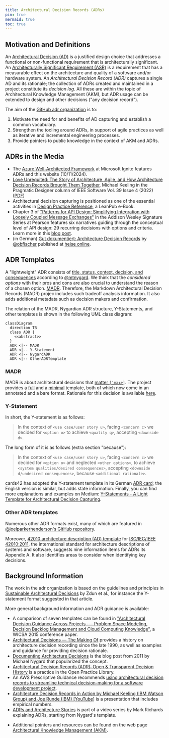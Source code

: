 ```yaml
---
title: Architectural Decision Records (ADRs)
pin: true
mermaid: true
toc: true
---
```


## Motivation and Definitions

An [Architectural Decision (AD)](https://en.wikipedia.org/wiki/Architectural_decision) is a justified design choice that addresses a functional or non-functional requirement that is architecturally significant.
An [Architecturally Significant Requirement (ASR)](https://en.wikipedia.org/wiki/Architecturally_significant_requirements) is a requirement that has a measurable effect on the architecture and quality of a software and/or hardware system.
An *Architectural Decision Record (ADR)* captures a single AD and its rationale;
the collection of ADRs created and maintained in a project constitute its *decision log*.
All these are within the topic of Architectural Knowledge Management (AKM), but ADR usage can be extended to design and other decisions ("any decision record").

The aim of the [GitHub adr organization](https://github.com/adr) is to:

1. Motivate the need for and benefits of AD capturing and establish a common vocabulary.
2. Strengthen the tooling around ADRs, in support of agile practices as well as iterative and incremental engineering processes.
3. Provide pointers to public knowledge in the context of AKM and ADRs.

## ADRs in the Media

- The [Azure Well-Architected Framework](https://learn.microsoft.com/en-us/azure/well-architected/architect-role/architecture-decision-record) at Microsoft Ignite features ADRs and this website (10/11/2024).
- [Love Unrequited: The Story of Architecture, Agile, and How Architecture Decision Records Brought Them Together](https://ieeexplore.ieee.org/document/9801811), Michael Keeling in the Pragmatic Designer column of IEEE Software Vol. 39 Issue 4 (2022) ([PDF](https://ieeexplore.ieee.org/stamp/stamp.jsp?arnumber=9801811))
- Architectural decision capturing is positioned as one of the essential activities in [Design Practice Reference](https://leanpub.com/dpr), a LeanPub e-Book.
- Chapter 3 of ["Patterns for API Design: Simplifying Integration with Loosely Coupled Message Exchanges"](https://api-patterns.org/book/) in the Addison Wesley Signature Series at Pearson features six narratives guiding through the conceptual level of API design: 29 recurring decisions with  options and criteria. Learn more in this [blog post](https://medium.com/nerd-for-tech/api-patterns-website-redesigned-and-sample-book-chapter-available-df9daf4b5e15).
- (in German) [Gut dokumentiert: Architecture Decision Records](https://www.heise.de/hintergrund/Gut-dokumentiert-Architecture-Decision-Records-4664988.html) by [@obfischer](https://github.com/obfischer) published at [heise online](https://www.heise.de/).

## ADR Templates

A "lightweight" ADR consists of [title, status, context, decision, and consequences](https://github.com/joelparkerhenderson/architecture-decision-record/blob/main/locales/en/templates/decision-record-template-by-michael-nygard/index.md) according to [@mtnygard](https://github.com/mtnygard). <!-- From Nygard post: "Context This section describes the forces at play, including technological, political, social, and project local." -->
We think that the *considered options* with their pros and cons are also crucial to understand the reason of a chosen option. [MADR](https://adr.github.io/madr/). Therefore, the Markdown Architectural Decision Records (MADR) projec includes such tradeoff analysis information. It also adds additional metadata such as decision makers and confirmation.

The relation of the MADR, Nygardian ADR structure, Y-Statements, and other templates is shown in the following UML class diagram:

```mermaid
classDiagram
  direction TB
  class ADR {
    <<abstract>>
  }
  ADR <|-- MADR
  ADR <|-- Y-Statement
  ADR <|-- NygardADR
  ADR <|-- OtherADRTemplate
```

### MADR

MADR is about architectural decisions that [matter `[ˈmæɾɚ]`](https://en.wiktionary.org/wiki/matter#Pronunciation). The project provides a [full](https://github.com/adr/madr/blob/4.0.0/template/adr-template.md?plain=1) and a [minimal](https://github.com/adr/madr/blob/4.0.0/template/adr-template-minimal.md?plain=1) template, both of which now come in an annotated and a bare format. Rationale for this decision is available [here](https://github.com/adr/madr/tree/4.0.0/template#decisions).

### Y-Statement

In short, the Y-statement is as follows:

> In the context of `<use case/user story u>`, facing `<concern c>` we decided for `<option o>` to achieve `<quality q>`, accepting `<downside d>`.

The long form of it is as follows (extra section "because"):

> In the context of `<use case/user story u>`,
> facing `<concern c>`
> we decided for `<option o>`
> and neglected `<other options>`,
> to achieve `<system qualities/desired consequences>`,
> accepting `<downside d/undesired consequences>`,
> because `<additional rationale>`.

cards42 has adopted the Y-statement template in its German [ADR card](https://cards42.org#adr); the English version is similar, but adds state information.
Finally, you can find more explanations and examples on Medium: [Y-Statements - A Light Template for Architectural Decision Capturing](https://medium.com/@docsoc/y-statements-10eb07b5a177).

### Other ADR templates

Numerous other ADR formats exist, many of which are featured in [@joelparkerhenderson's GitHub repository](https://github.com/joelparkerhenderson/architecture_decision_record).

Moreover, [42010 architecture description (AD) template](http://www.iso-architecture.org/42010/templates/) for [ISO/IEC/IEEE 42010:2011](https://en.wikipedia.org/wiki/ISO/IEC_42010), the international standard for architecture descriptions of systems and software, suggests nine information items for ADRs its Appendix A. It also identifies areas to consider when identifying key decisions.

## Background Information

<!-- ## Sustainable Architectural Decisions -->
The work in the adr organization is based on the guidelines and principles in [Sustainable Architectural Decisions](https://www.infoq.com/articles/sustainable-architectural-design-decisions) by Zdun et al., for instance the Y-statement format suggested in that article.

More general background information and ADR guidance is available:

- A comparison of seven templates can be found in ["Architectural Decision Guidance Across Projects --- Problem Space Modeling, Decision Backlog Management and Cloud Computing Knowledge"](https://www.ost.ch/fileadmin/dateiliste/3_forschung_dienstleistung/institute/ifs/cloud-application-lab/admentor-wicsa2015ubmissionv11nc.pdf), a WICSA 2015 conference paper.
- [Architectural Decisions — The Making Of](https://www.ozimmer.ch/practices/2020/04/27/ArchitectureDecisionMaking.html) provides a history on architecture decision recording since the late 1990, as well as examples and guidance for providing decision rationale.
- [Documenting Architecture Decisions](https://cognitect.com/blog/2011/11/15/documenting-architecture-decisions.html) is the blog post from 2011 by Michael Nygard that popularized the concept.
- [Architectural Decision Records (ADR): Open & Transparent Decision History](https://openpracticelibrary.com/practice/architectural-decision-records-adr/) is a practice in the Open Practice Library.
- An AWS Prescriptive Guidance recommends [using architectural decision records to streamline technical decision-making for a software development project](https://docs.aws.amazon.com/prescriptive-guidance/latest/architectural-decision-records/welcome.html).
- [Architecture Decision Records in Action by Michael Keeling (IBM Watson Group) and Joe Runde (IBM) [YouTube]](https://www.youtube.com/watch?v=41NVge3_cYo) is a presentation that includes empirical numbers.
- [ADRs and Architecture Stories](https://www.developertoarchitect.com/lessons/lesson168.html) is part of a video series by Mark Richards explaining ADRs, starting from Nygard's template.
<!-- - [Work by Daniel Popescu](https://scholar.google.com/citations?user=dASv28sAAAAJ) -->
- Additional pointers and resources can be found on the web page [Architectural Knowledge Management (AKM)](https://www.ost.ch/en/research-and-consulting-services/computer-science/ifs-institute-for-software-new/cloud-application-lab/architectural-knowledge-management-akm).

